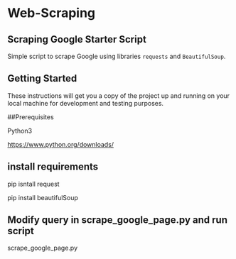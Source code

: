 # Web-Scraping

## Scraping Google Starter Script

Simple script to scrape Google using libraries  `requests` and `BeautifulSoup`.

## Getting Started

These instructions will get you a copy of the project up and running on your local machine for development and testing purposes.

##Prerequisites

Python3

https://www.python.org/downloads/

## install requirements

pip isntall request

pip install beautifulSoup

## Modify query in scrape_google_page.py and run script
scrape_google_page.py
